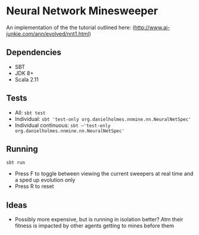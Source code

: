 # Neural Network Minesweeper

An implementation of the the tutorial outlined here: (http://www.ai-junkie.com/ann/evolved/nnt1.html)


## Dependencies

 - SBT
 - JDK 8+
 - Scala 2.11


## Tests

 - All: `sbt test`
 - Individual: `sbt 'test-only org.danielholmes.nnmine.nn.NeuralNetSpec'`
 - Individual continuous: `sbt ~'test-only org.danielholmes.nnmine.nn.NeuralNetSpec'`


## Running

`sbt run`

- Press F to toggle between viewing the current sweepers at real time and a sped up evolution only
- Press R to reset


## Ideas
 
 - Possibly more expensive, but is running in isolation better? Atm their fitness is impacted by other agents getting to 
   mines before them